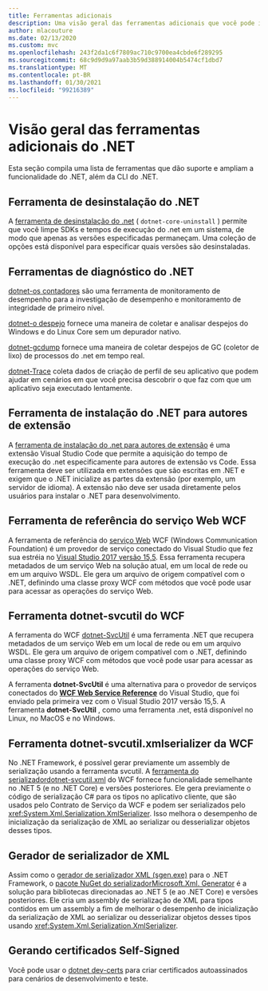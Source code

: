 ```yaml
---
title: Ferramentas adicionais
description: Uma visão geral das ferramentas adicionais que você pode instalar que dão suporte e estendem a funcionalidade do .NET.
author: mlacouture
ms.date: 02/13/2020
ms.custom: mvc
ms.openlocfilehash: 243f2da1c6f7809ac710c9700ea4cbde6f289295
ms.sourcegitcommit: 68c9d9d9a97aab3b59d388914004b5474cf1dbd7
ms.translationtype: MT
ms.contentlocale: pt-BR
ms.lasthandoff: 01/30/2021
ms.locfileid: "99216389"
---
```

# <a name="net-additional-tools-overview"></a>Visão geral das ferramentas adicionais do .NET

Esta seção compila uma lista de ferramentas que dão suporte e ampliam a funcionalidade do .NET, além da CLI do .NET.

## <a name="net-uninstall-tool"></a>Ferramenta de desinstalação do .NET

A [ferramenta de desinstalação do .net](https://github.com/dotnet/cli-lab/releases) ( `dotnet-core-uninstall` ) permite que você limpe SDKs e tempos de execução do .net em um sistema, de modo que apenas as versões especificadas permaneçam. Uma coleção de opções está disponível para especificar quais versões são desinstaladas.

## <a name="net-diagnostic-tools"></a>Ferramentas de diagnóstico do .NET

[dotnet-os contadores](../diagnostics/dotnet-counters.md) são uma ferramenta de monitoramento de desempenho para a investigação de desempenho e monitoramento de integridade de primeiro nível.

[dotnet-o despejo](../diagnostics/dotnet-dump.md) fornece uma maneira de coletar e analisar despejos do Windows e do Linux Core sem um depurador nativo.

[dotnet-gcdump](../diagnostics/dotnet-gcdump.md) fornece uma maneira de coletar despejos de GC (coletor de lixo) de processos do .net em tempo real.

[dotnet-Trace](../diagnostics/dotnet-trace.md) coleta dados de criação de perfil de seu aplicativo que podem ajudar em cenários em que você precisa descobrir o que faz com que um aplicativo seja executado lentamente.

## <a name="net-install-tool-for-extension-authors"></a>Ferramenta de instalação do .NET para autores de extensão

A [ferramenta de instalação do .net para autores de extensão](https://github.com/dotnet/vscode-dotnet-runtime) é uma extensão Visual Studio Code que permite a aquisição do tempo de execução do .net especificamente para autores de extensão vs Code. Essa ferramenta deve ser utilizada em extensões que são escritas em .NET e exigem que o .NET inicialize as partes da extensão (por exemplo, um servidor de idioma). A extensão não deve ser usada diretamente pelos usuários para instalar o .NET para desenvolvimento.

## <a name="wcf-web-service-reference-tool"></a>Ferramenta de referência do serviço Web WCF

A ferramenta de referência do [serviço Web](wcf-web-service-reference-guide.md) WCF (Windows Communication Foundation) é um provedor de serviço conectado do Visual Studio que fez sua estréia no [Visual Studio 2017 versão 15,5](/visualstudio/releasenotes/vs2017-relnotes-v15.5#WCFTools). Essa ferramenta recupera metadados de um serviço Web na solução atual, em um local de rede ou em um arquivo WSDL. Ele gera um arquivo de origem compatível com o .NET, definindo uma classe proxy WCF com métodos que você pode usar para acessar as operações do serviço Web.

## <a name="wcf-dotnet-svcutil-tool"></a>Ferramenta dotnet-svcutil do WCF

A ferramenta do WCF [dotnet-SvcUtil](dotnet-svcutil-guide.md) é uma ferramenta .NET que recupera metadados de um serviço Web em um local de rede ou em um arquivo WSDL. Ele gera um arquivo de origem compatível com o .NET, definindo uma classe proxy WCF com métodos que você pode usar para acessar as operações do serviço Web.

A ferramenta **dotnet-SvcUtil** é uma alternativa para o provedor de serviços conectados do [**WCF Web Service Reference**](wcf-web-service-reference-guide.md) do Visual Studio, que foi enviado pela primeira vez com o Visual Studio 2017 versão 15,5. A ferramenta **dotnet-SvcUtil** , como uma ferramenta .net, está disponível no Linux, no MacOS e no Windows.

## <a name="wcf-dotnet-svcutilxmlserializer-tool"></a>Ferramenta dotnet-svcutil.xmlserializer da WCF

No .NET Framework, é possível gerar previamente um assembly de serialização usando a ferramenta svcutil. A [ ferramenta do serializadordotnet-svcutil.xml](dotnet-svcutil.xmlserializer-guide.md) do WCF fornece funcionalidade semelhante no .NET 5 (e no .NET Core) e versões posteriores. Ele gera previamente o código de serialização C# para os tipos no aplicativo cliente, que são usados pelo Contrato de Serviço da WCF e podem ser serializados pelo <xref:System.Xml.Serialization.XmlSerializer>. Isso melhora o desempenho de inicialização da serialização de XML ao serializar ou desserializar objetos desses tipos.

## <a name="xml-serializer-generator"></a>Gerador de serializador de XML

Assim como o [gerador de serializador XML (sgen.exe)](../../standard/serialization/xml-serializer-generator-tool-sgen-exe.md) para o .NET Framework, o [ pacote NuGet do serializadorMicrosoft.Xml. Generator](https://www.nuget.org/packages/Microsoft.XmlSerializer.Generator) é a solução para bibliotecas direcionadas ao .NET 5 (e ao .NET Core) e versões posteriores. Ele cria um assembly de serialização de XML para tipos contidos em um assembly a fim de melhorar o desempenho de inicialização da serialização de XML ao serializar ou desserializar objetos desses tipos usando <xref:System.Xml.Serialization.XmlSerializer>.

## <a name="generating-self-signed-certificates"></a>Gerando certificados Self-Signed

Você pode usar o [dotnet dev-certs](self-signed-certificates-guide.md) para criar certificados autoassinados para cenários de desenvolvimento e teste.
